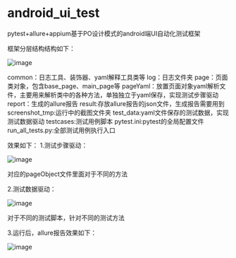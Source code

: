# android_ui_test
pytest+allure+appium基于PO设计模式的android端UI自动化测试框架

框架分层结构结构如下：

![image](https://user-images.githubusercontent.com/21330243/126063395-5e36897c-0e73-40a9-80b0-e8a6791d6c9d.png)


common：日志工具、装饰器、yaml解释工具类等
log：日志文件夹
page：页面类对象，包含base_page、main_page等
pageYaml：放置页面对象yaml解析文件，主要用来解析类中的各种方法，单独独立于yaml保存，实现测试步骤驱动
report：生成的allure报告
result:存放allure报告的json文件，生成报告需要用到
screenshot_tmp:运行中的截图文件夹
test_data:yaml文件保存的测试数据，实现测试数据驱动
testcases:测试用例脚本
pytest.ini:pytest的全局配置文件
run_all_tests.py:全部测试用例执行入口


效果如下：
1.测试步骤驱动：

![image](https://user-images.githubusercontent.com/21330243/126063645-fd7f3954-746a-4efc-adf3-bd8c0a1b14b5.png)

对应的pageObject文件里面对于不同的方法

2.测试数据驱动：

![image](https://user-images.githubusercontent.com/21330243/126063660-5739b95d-c058-44ff-bcea-a00f0bac00e8.png)

对于不同的测试脚本，针对不同的测试方法

3.运行后，allure报告效果如下：

![image](https://user-images.githubusercontent.com/21330243/126063709-8d5c893e-7c6d-4074-9917-7d60d061d3f4.png)
